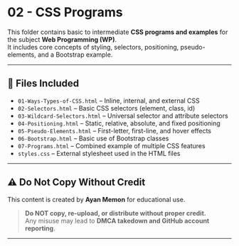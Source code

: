 # 02 - CSS Programs

This folder contains basic to intermediate **CSS programs and examples** for the subject **Web Programming (WP)**.  
It includes core concepts of styling, selectors, positioning, pseudo-elements, and a Bootstrap example.

---

## 📂 Files Included

- `01-Ways-Types-of-CSS.html` – Inline, internal, and external CSS  
- `02-Selectors.html` – Basic CSS selectors (element, class, id)  
- `03-Wildcard-Selectors.html` – Universal selector and attribute selectors  
- `04-Positioning.html` – Static, relative, absolute, and fixed positioning  
- `05-Pseudo-Elements.html` – First-letter, first-line, and hover effects  
- `06-Bootstrap.html` – Basic use of Bootstrap classes  
- `07-Programs.html` – Combined example of multiple CSS features  
- `styles.css` – External stylesheet used in the HTML files  

---

## ⚠️ Do Not Copy Without Credit

This content is created by **Ayan Memon** for educational use.

> **Do NOT copy, re-upload, or distribute without proper credit.**  
> Any misuse may lead to **DMCA takedown and GitHub account reporting**.

---

